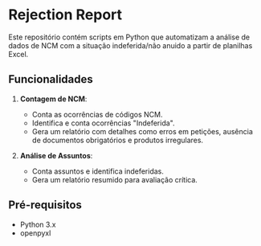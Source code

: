 # Rejection Report

Este repositório contém scripts em Python que automatizam a análise de dados de NCM com a situação indeferida/não anuido a partir de planilhas Excel.

## Funcionalidades

1. **Contagem de NCM**:
   - Conta as ocorrências de códigos NCM.
   - Identifica e conta ocorrências "Indeferida".
   - Gera um relatório com detalhes como erros em petições, ausência de documentos obrigatórios e produtos irregulares.

2. **Análise de Assuntos**:
   - Conta assuntos e identifica indeferidas.
   - Gera um relatório resumido para avaliação crítica.

## Pré-requisitos

- Python 3.x
- openpyxl
